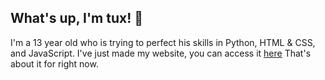 ## What's up, I'm tux! 👋
I'm a 13 year old who is trying to perfect his skills in Python, HTML & CSS, and JavaScript.
I've just made my website, you can access it [here](https://tux777.github.io)
That's about it for right now.
